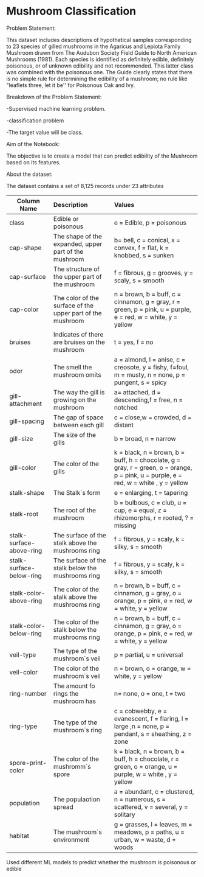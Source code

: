 # Mushroom Classification

Problem Statement:

This dataset includes descriptions of hypothetical samples corresponding to 23 species of gilled mushrooms in the Agaricus and Lepiota Family Mushroom drawn from The Audubon Society Field Guide to North American Mushrooms (1981). Each species is identified as definitely edible, definitely poisonous, or of unknown edibility and not recommended. This latter class was combined with the poisonous one. The Guide clearly states that there is no simple rule for determining the edibility of a mushroom; no rule like "leaflets three, let it be'' for Poisonous Oak and Ivy.

Breakdown of the Problem Statement:

-Supervised machine learning problem.

-classification problem

-The target value will be class.

Aim of the Notebook:

The objective is to create a model that can predict edibility of the Mushroom based on its features.

About the dataset:

The dataset contains a set of 8,125 records under 23 attributes

|Column Name	|Description|	Values|
|-------------|:-----------|:--------|
|class	|Edible or poisonous|	e = Edible, p = poisonous|
|cap-shape|	The shape of the expanded, upper part of the mushroom	|b= bell, c = conical, x = convex, f = flat, k = knobbed, s = sunken
|cap-surface|	The structure of the upper part of the mushroom	|f = fibrous, g = grooves, y = scaly, s = smooth
|cap-color|	The color of the surface of the upper part of the mushroom	|n = brown, b = buff, c = cinnamon, g = gray, r = green, p = pink, u = purple, e = red, w = white, y = yellow
|bruises|	Indicates of there are bruises on the mushroom	|t = yes, f = no
|odor	|The smell the mushroom omits|	a = almond, l = anise, c = creosote, y = fishy, f=foul, m = musty, n = none, p = pungent, s = spicy
|gill-attachment|	The way the gill is growing on the mushroom|	a= attached, d = descending,f = free, n = notched
|gill-spacing	|The gap of space between each gill|	c = close,w = crowded, d = distant
|gill-size	|The size of the gills|	b = broad, n = narrow
|gill-color|	The color of the gills|	k = black, n = brown, b = buff, h = chocolate, g = gray, r = green, o = orange, p = pink, u = purple, e = red, w = white , y = yellow
|stalk-shape	|The Stalk`s form|	e = enlarging, t = tapering
|stalk-root	|The root of the mushroom	|b = bulbous, c = club, u = cup, e = equal, z = rhizomorphs, r = rooted, ? = missing|
|stalk-surface-above-ring|	The surface of the stalk above the mushrooms ring|	f = fibrous, y = scaly, k = silky, s = smooth|
|stalk-surface-below-ring	|The surface of the stalk below the mushrooms ring	|f = fibrous, y = scaly, k = silky, s = smooth
|stalk-color-above-ring|	The color of the stalk above the mushrooms ring|	n = brown, b = buff, c = cinnamon, g = gray, o = orange, p = pink, e = red, w = white, y = yellow
|stalk-color-below-ring	|The color of the stalk below the mushrooms ring	|n = brown, b = buff, c = cinnamon, g = gray, o = orange, p = pink, e = red, w = white, y = yellow
|veil-type|	The type of the mushroom`s veil|	p = partial, u = universal
|veil-color	|The color of the mushroom`s veil|	n = brown, o = orange, w = white, y = yellow
|ring-number|	The amount fo rings the mushroom has|	n= none, o = one, t = two
|ring-type|	The type of the mushroom`s ring|	c = cobwebby, e = evanescent, f = flaring, l = large ,n = none, p = pendant, s = sheathing, z = zone
|spore-print-color|	The color of the mushromm`s spore|	k = black, n = brown, b = buff, h = chocolate, r = green, o = orange, u = purple, w = white , y = yellow
|population|	The populaotion spread	|a = abundant, c = clustered, n = numerous, s = scattered, v = several, y = solitary
|habitat|	The mushroom`s environment|	g = grasses, l = leaves, m = meadows, p = paths, u = urban, w = waste, d = woods

Used different ML models to predict whether the mushroom is poisonous or edible

